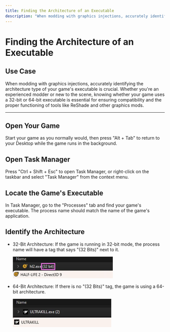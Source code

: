 ```yaml
---
title: Finding the Architecture of an Executable
description: "When modding with graphics injections, accurately identifying the architecture type of your game's executable is crucial. Whether you're an experienced modder or new to the scene, knowing whether your game uses a 32-bit or 64-bit executable is essential for ensuring compatibility and the proper functioning of tools like ReShade and other graphics mods."
---
```


# Finding the Architecture of an Executable

## Use Case
When modding with graphics injections, accurately identifying the architecture type of your game's executable is crucial. Whether you're an experienced modder or new to the scene, knowing whether your game uses a 32-bit or 64-bit executable is essential for ensuring compatibility and the proper functioning of tools like ReShade and other graphics mods.

---

## Open Your Game 
Start your game as you normally would, then press "Alt + Tab" to return to your Desktop while the game runs in the background.

## Open Task Manager
Press "Ctrl + Shift + Esc" to open Task Manager, or right-click on the taskbar and select "Task Manager" from the context menu.

## Locate the Game's Executable
In Task Manager, go to the "Processes" tab and find your game's executable. The process name should match the name of the game's application.

## Identify the Architecture
   * 32-Bit Architecture: If the game is running in 32-bit mode, the process name will have a tag that says "(32 Bits)" next to it.
     
     ![Showing Task Manager with Highlight on 32-Bit](./images/hl2-32bit.webp)

   * 64-Bit Architecture: If there is no "(32 Bits)" tag, the game is using a 64-bit architecture.
     
     ![Showing Task Manager with Highlight on No Architecture](./images/ultrakill-32bit.webp)